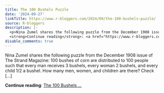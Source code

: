 ```yaml
---
title: The 100 Bushels Puzzle
date: '2024-09-27'
linkTitle: https://www.r-bloggers.com/2024/09/the-100-bushels-puzzle/
source: R-bloggers
description: |-
  <p>Nina Zumel shares the following puzzle from the December 1908 issue of The Strand Magazine: 100 bushes of corn are distributed to 100 people such that every man receives 3 bushels, every woman 2 bushels, and every child 1/2 a bushel. How many men, women, and children are there? Check […]</p>
  <strong>Continue reading</strong>: <a href="https://www.r-bloggers.com/2024/09/the-100-bushels-puzzle/">The 100 Bushels ...
disable_comments: true
---
```

<p>Nina Zumel shares the following puzzle from the December 1908 issue of The Strand Magazine: 100 bushes of corn are distributed to 100 people such that every man receives 3 bushels, every woman 2 bushels, and every child 1/2 a bushel. How many men, women, and children are there? Check […]</p>
<strong>Continue reading</strong>: <a href="https://www.r-bloggers.com/2024/09/the-100-bushels-puzzle/">The 100 Bushels ...